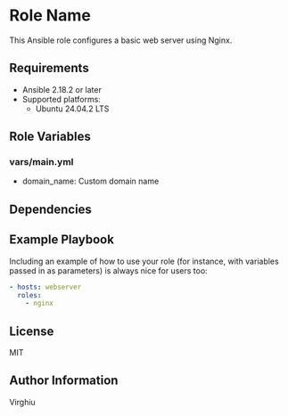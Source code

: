 # Role Name

This Ansible role configures a basic web server using Nginx.

## Requirements

- Ansible 2.18.2 or later
- Supported platforms:
  - Ubuntu 24.04.2 LTS

## Role Variables

### vars/main.yml

- domain_name: Custom domain name

## Dependencies

## Example Playbook

Including an example of how to use your role (for instance, with variables passed in as parameters) is always nice for users too:

```yml
- hosts: webserver
  roles:
    - nginx
```

## License

MIT

## Author Information

Virghiu
